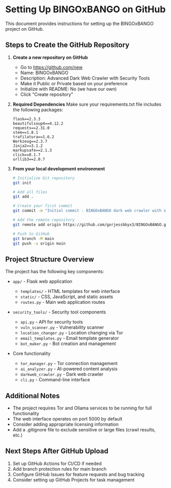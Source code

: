 # Setting Up BINGOxBANGO on GitHub

This document provides instructions for setting up the BINGOxBANGO project on GitHub.

## Steps to Create the GitHub Repository

1. **Create a new repository on GitHub**
   - Go to https://github.com/new
   - Name: BINGOxBANGO
   - Description: Advanced Dark Web Crawler with Security Tools
   - Make it Public or Private based on your preference
   - Initialize with README: No (we have our own)
   - Click "Create repository"

2. **Required Dependencies**
   Make sure your requirements.txt file includes the following packages:
   ```
   flask==2.3.3
   beautifulsoup4==4.12.2
   requests==2.31.0
   stem==1.8.1
   trafilatura==1.6.2
   Werkzeug==2.3.7
   Jinja2==3.1.2
   markupsafe==2.1.3
   click==8.1.7
   urllib3==2.0.7
   ```

3. **From your local development environment**
   ```bash
   # Initialize Git repository
   git init

   # Add all files
   git add .

   # Create your first commit
   git commit -m "Initial commit - BINGOxBANGO dark web crawler with security tools"

   # Add the remote repository
   git remote add origin https://github.com/gorjessbbyx3/BINGOxBANGO.git

   # Push to GitHub
   git branch -M main
   git push -u origin main
   ```

## Project Structure Overview

The project has the following key components:

- `app/` - Flask web application
  - `templates/` - HTML templates for web interface
  - `static/` - CSS, JavaScript, and static assets
  - `routes.py` - Main web application routes
  
- `security_tools/` - Security tool components
  - `api.py` - API for security tools
  - `vuln_scanner.py` - Vulnerability scanner
  - `location_changer.py` - Location changing via Tor
  - `email_templates.py` - Email template generator
  - `bot_maker.py` - Bot creation and management

- Core functionality
  - `tor_manager.py` - Tor connection management
  - `ai_analyzer.py` - AI-powered content analysis
  - `darkweb_crawler.py` - Dark web crawler
  - `cli.py` - Command-line interface

## Additional Notes

- The project requires Tor and Ollama services to be running for full functionality
- The web interface operates on port 5000 by default
- Consider adding appropriate licensing information
- Add a .gitignore file to exclude sensitive or large files (crawl results, etc.)

## Next Steps After GitHub Upload

1. Set up GitHub Actions for CI/CD if needed
2. Add branch protection rules for main branch
3. Configure GitHub Issues for feature requests and bug tracking
4. Consider setting up GitHub Projects for task management